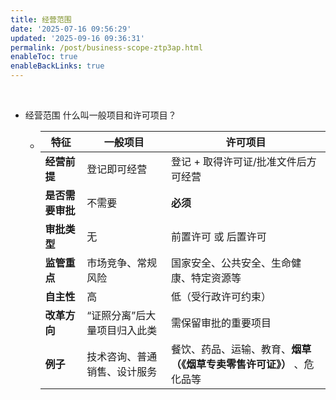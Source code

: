 ```yaml
---
title: 经营范围
date: '2025-07-16 09:56:29'
updated: '2025-09-16 09:36:31'
permalink: /post/business-scope-ztp3ap.html
enableToc: true
enableBackLinks: true
---
```




‍

- 经营范围 什么叫一般项目和许可项目？

  - |特征|一般项目|许可项目|
    | ------| --------------------------------| ------------------------------------------|
    |**经营前提**|登记即可经营|登记 + 取得许可证/批准文件后方可经营|
    |**是否需要审批**|不需要|**必须**|
    |**审批类型**|无|前置许可 或 后置许可|
    |**监管重点**|市场竞争、常规风险|国家安全、公共安全、生命健康、特定资源等|
    |**自主性**|高|低（受行政许可约束）|
    |**改革方向**|“证照分离”后大量项目归入此类|需保留审批的重要项目|
    |**例子**|技术咨询、普通销售、设计服务|餐饮、药品、运输、教育、**烟草（《烟草专卖零售许可证》）** 、危化品等|

‍
